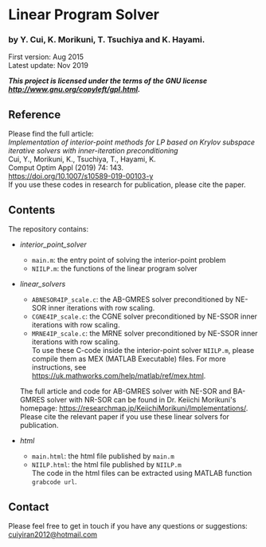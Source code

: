 # Linear Program Solver 
### by Y. Cui, K. Morikuni, T. Tsuchiya and K. Hayami.
First version: Aug 2015 \
Latest update: Nov 2019 

**_This project is licensed under the terms of the GNU license <http://www.gnu.org/copyleft/gpl.html>._**

## Reference
Please find the full article: \
_Implementation of interior-point methods for LP based on 
Krylov subspace iterative solvers with inner-iteration preconditioning_ \
Cui, Y., Morikuni, K., Tsuchiya, T., Hayami, K. \
Comput Optim Appl (2019) 74: 143. \
<https://doi.org/10.1007/s10589-019-00103-y>\
If you use these codes in research for publication, please cite the paper.

## Contents
The repository contains:
* _interior_point_solver_
	* `main.m`: the entry point of solving the interior-point problem
	* `NIILP.m`: the functions of the linear program solver
* _linear_solvers_
	* `ABNESOR4IP_scale.c`: the AB-GMRES solver preconditioned by NE-SOR inner iterations with row scaling.
	* `CGNE4IP_scale.c`: the CGNE solver preconditioned by NE-SSOR inner iterations with row scaling.
	* `MRNE4IP_scale.c`: the MRNE solver preconditioned by NE-SSOR inner iterations with row scaling.\
	To use these C-code inside the interior-point solver `NIILP.m`, please compile them as MEX (MATLAB Executable) files. For more instructions, see <https://uk.mathworks.com/help/matlab/ref/mex.html>.

	The full article and code for AB-GMRES solver with NE-SOR and BA-GMRES solver with NR-SOR can be found in Dr. Keiichi Morikuni's homepage: <https://researchmap.jp/KeiichiMorikuni/Implementations/>. Please cite the relevant paper if you use these linear solvers for publication.
* _html_
	* `main.html`: the html file published by `main.m`
	* `NIILP.html`: the html file published by `NIILP.m`\
	The code in the html files can be extracted using MATLAB function `grabcode url`.

## Contact
Please feel free to get in touch if you have any questions or suggestions: cuiyiran2012@hotmail.com 